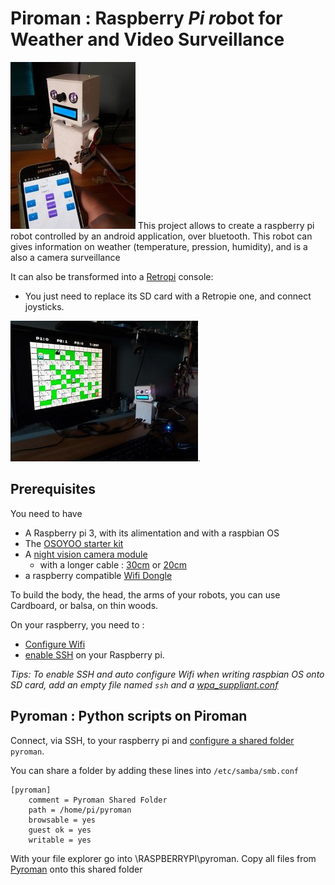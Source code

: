 # Piroman : Raspberry *Pi* *ro*bot for Weather and Video Surveillance 

<img src="piroman.jpg" alt="Image" style="width: 200px;"/>
This project allows to create a raspberry pi robot controlled by an android application, over bluetooth.
This robot can gives information on weather (temperature, pression, humidity), and is a also a camera surveillance 

It can also be transformed into a [Retropi](https://retropie.org.uk/) console:
- You just need to replace its SD card with a Retropie one, and connect joysticks.

<img src="piroman-bomberman.jpg" alt="Image" style="width: 300px;"/>.


## Prerequisites

You need to have
- A Raspberry pi 3, with its alimentation and with a raspbian OS
- The [OSOYOO starter kit](https://www.amazon.fr/OSOYOO-Raspberry-Electronique-explorateurs-amateurs/dp/B074YZMRC1)
- A [night vision camera module](https://www.amazon.fr/gp/product/B071J14338)
	- with a longer cable : [30cm](https://www.amazon.fr/gp/product/B01NAXKTDP)  or [20cm](https://www.amazon.fr/gp/product/B00RMV2L0M)
- a raspberry compatible [Wifi Dongle](https://www.amazon.fr/gp/product/B003MTTJOY)


To build the body, the head, the arms of your robots, you can use Cardboard, or balsa, on thin woods.


On your raspberry, you need to :
- [Configure Wifi](http://weworkweplay.com/play/automatically-connect-a-raspberry-pi-to-a-wifi-network/)
- [enable SSH](https://www.raspberrypi.org/documentation/remote-access/ssh/README.md) on your Raspberry pi.
 
*Tips:
To enable SSH and auto configure Wifi when writing raspbian OS onto SD card, add an empty file named `ssh` and a [wpa_suppliant.conf](./conf/wpa_suppliant.conf)*

## Pyroman : Python scripts on Piroman

Connect, via SSH, to your raspberry pi and [configure a shared folder](https://raspberrypihq.com/how-to-share-a-folder-with-a-windows-computer-from-a-raspberry-pi/) `pyroman`.

You can share a folder by adding these lines into `/etc/samba/smb.conf`
```
[pyroman]
 	comment = Pyroman Shared Folder
 	path = /home/pi/pyroman
	browsable = yes
	guest ok = yes
	writable = yes
```

With your file explorer go into \\RASPBERRYPI\pyroman. Copy all files from [Pyroman](./Pyroman) onto this shared folder
